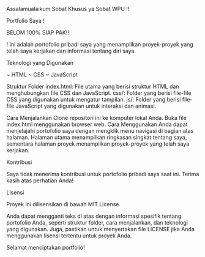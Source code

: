 Assalamualaikum Sobat Khusus ya Sobat WPU  !!


Portfolio Saya !

BELOM 100% SIAP PAK!!

! Ini adalah portofolio pribadi saya yang menampilkan proyek-proyek yang telah saya kerjakan dan informasi tentang diri saya.

Teknologi yang Digunakan

~ HTML
~ CSS
~ JavaScript

Struktur Folder
index.html:
File utama yang berisi struktur HTML dan menghubungkan file CSS dan JavaScript.
css/: Folder yang berisi file-file CSS yang digunakan untuk mengatur tampilan.
js/: Folder yang berisi file-file JavaScript yang digunakan untuk interaksi dan animasi.

Cara Menjalankan
Clone repositori ini ke komputer lokal Anda.
Buka file index.html menggunakan browser web.
Cara Menggunakan
Anda dapat menjelajahi portofolio saya dengan mengklik menu navigasi di bagian atas halaman. Halaman utama menampilkan ringkasan singkat tentang saya, sementara halaman proyek menampilkan proyek-proyek yang telah saya kerjakan.

Kontribusi

Saya tidak menerima kontribusi untuk portofolio pribadi saya saat ini. Terima kasih atas perhatian Anda!

Lisensi

Proyek ini dilisensikan di bawah MIT License.

Anda dapat mengganti teks di atas dengan informasi spesifik tentang portofolio Anda, seperti struktur folder, cara menjalankan, dan teknologi yang digunakan. Juga, pastikan untuk menyertakan file LICENSE jika Anda menggunakan lisensi tertentu untuk proyek Anda.

Selamat menciptakan portfolio!
